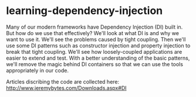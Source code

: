 learning-dependency-injection
=============================

Many of our modern frameworks have Dependency Injection (DI) built in. But how do we use that effectively? We'll look at what DI is and why we want to use it. We'll see the problems caused by tight coupling. Then we'll use some DI patterns such as constructor injection and property injection to break that tight coupling. We'll see how loosely-coupled applications are easier to extend and test. With a better understanding of the basic patterns, we'll remove the magic behind DI containers so that we can use the tools appropriately in our code.

Articles discribing the code are collected here: http://www.jeremybytes.com/Downloads.aspx#DI
